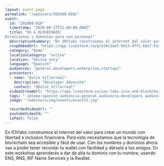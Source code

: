 ```yaml
---
layout: event_page
permalink: "/webinars/202008-010/"
event:
  id: "202008-010"
  timestamp: "2020-08-27T21:00:00.000Z"
  title: "UX & BLOCKCHAIN:
Direcciones y dominios para uso personal"
  descriptionSummary: "En IOVlabs construimos el internet del valor para crear un mundo con libertad e inclusion financiera. Para esto necesitamos que la tecnolog…"
  rsvpEmbedUrl: "https://app.livestorm.co/p/e34c1aef-6d13-4ff1-b9a7-51ef2f85f98c/form"
  category: "Demo"
  locationCategory: "online"
  location: "Online only"
  language: "Spanish"
  audiences: "general,developers,enterprise,startups"
  presenters:
  - name: "Dulce Villarreal"
    description: "Developer Advocate"
    contact: "@Dulce_Villarreal"
  videoStreamUrl: "https://app.livestorm.co/iov-labs-1/ux-and-blockchain-direcciones-y-dominios"
  tags: " idioma-spanish audiencia-general audiencia-developers audiencia-enterprise audiencia-startups"
  image: "/webinars/img/events/event12.jpg"

  recordedVideoUrl: ""
  youtubeVideoId: ""
  isPast: false
---
```



En IOVlabs construimos el internet del valor para crear un mundo con libertad e inclusion financiera. Para esto necesitamos que la tecnología de blockchain sea accesible y fácil de usar. Con los nombres y dominios ahora vas a poder tener recordar tu wallet con fácilidad y dársela a tus amigos. En este workshop aprenderás a dar de alta tu dominio con tu nombre, usando ENS, RNS, RIF Name Services  y la Rwallet.

